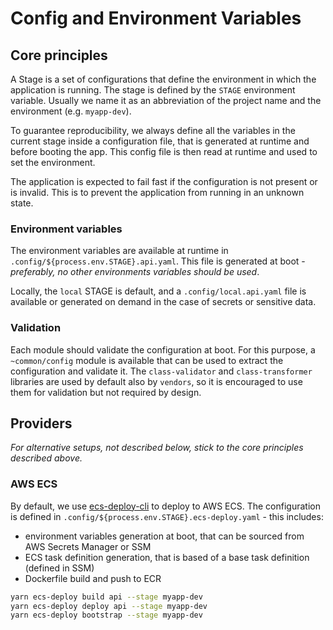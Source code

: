 # Config and Environment Variables

## Core principles

A Stage is a set of configurations that define the environment in which the application is running. The stage is
defined by the `STAGE` environment variable. Usually we name it as an abbreviation of the project name and the
environment (e.g. `myapp-dev`).

To guarantee reproducibility, we always define all the variables in the current stage inside a configuration file,
that is generated at runtime and before booting the app. This config file is then read at runtime and used to set
the environment.

The application is expected to fail fast if the configuration is not present or is invalid. This is to prevent
the application from running in an unknown state.

### Environment variables

The environment variables are available at runtime in `.config/${process.env.STAGE}.api.yaml`. This file is generated
at boot - _preferably, no other environments variables should be used_.

Locally, the `local` STAGE is default, and a `.config/local.api.yaml` file is available or generated on demand in the case
of secrets or sensitive data.

### Validation

Each module should validate the configuration at boot. For this purpose, a `~common/config` module is available that
can be used to extract the configuration and validate it. The `class-validator` and `class-transformer` libraries are
used by default also by `vendors`, so it is encouraged to use them for validation but not required by design.

## Providers

_For alternative setups, not described below, stick to the core principles described above._

### AWS ECS

By default, we use [ecs-deploy-cli](https://github.com/poviolabs/ecs-deploy-cli) to deploy to AWS ECS. The configuration
is defined in `.config/${process.env.STAGE}.ecs-deploy.yaml` - this includes:

- environment variables generation at boot, that can be sourced from AWS Secrets Manager or SSM
- ECS task definition generation, that is based of a base task definition (defined in SSM)
- Dockerfile build and push to ECR

```bash
yarn ecs-deploy build api --stage myapp-dev
yarn ecs-deploy deploy api --stage myapp-dev
yarn ecs-deploy bootstrap --stage myapp-dev
```



